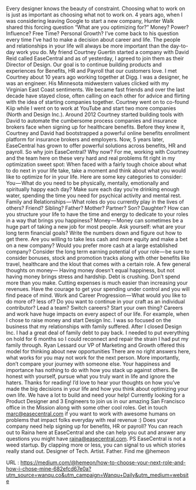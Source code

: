   Every designer knows the beauty of constraint. Choosing what to work on is just as important as choosing what not to work on. 4 years ago, when I was considering leaving Google to start a new company, Hunter Walk shared this forcing question “What are you optimizing for?” Money? Power? Influence? Free Time? Personal Growth? I’ve come back to his question every time I’ve had to make a decision about career and life. 
   The people and relationships in your life will always be more important than the day-to-day work you do. My friend Courtney Guertin started a company with David Reid called EaseCentral and as of yesterday, I agreed to join them as their Director of Design. Our goal is to continue building products and experiences for Benefits, HR and Payroll that our customers love. 
   I met Courtney about 10 years ago working together at Digg. I was a designer, he was an engineer. His Minnesota midwestern values clicked with my Virginian East Coast sentiments. We became fast friends and over the last decade have stayed close, often calling on each other for advice and flirting with the idea of starting companies together. Courtney went on to co-found Kiip while I went on to work at YouTube and start two more companies (North and Design Inc.). 
   Around 2012 Courtney started building tools with David to automate the cumbersome process companies and insurance brokers face when signing up for healthcare benefits. Before they knew it, Courtney and David had bootstrapped a powerful online benefits enrollment platform for insurance brokers and employers. Now, 5 years later, EaseCentral has grown to offer powerful solutions across benefits, HR and payroll. 
   So why join EaseCentral? Why now? For me, working with Courtney and the team here on these very hard and real problems fit right in my optimization sweet spot: 
   When faced with a fairly tough choice about what to do next in your life take, take a moment and think about what you would like to optimize for in your life. 
   Here are some key categories to consider: 
   You — What do you need to be physically, mentally, emotionally and spiritually happy each day? Make sure each day you’re drinking enough water, spending the time you need for psychical activity and mental rest. 
   Family and Relationships — What roles do you currently play in the lives of others? Friend? Sibling? Father? Mother? Partner? Son? Daughter? How can you structure your life to have the time and energy to dedicate to your roles in a way that brings you happiness? 
   Money — Money can sometimes be a huge part of taking a new job for most people. Ask yourself: what are your long term financial goals? Write the numbers down and figure out how to get there. Are you willing to take less cash and more equity and make a bet on a new company? Would you prefer more cash at a large established company? Consider the long term earning potential of your role — be sure to consider bonuses, stock and promotion tracks along with other benefits like travel, healthcare and the klout that comes with a certain role. 
   A few general thoughts on money— Having money doesn't equal happiness, but not having money brings stress and hardship. Debt is crushing. Don’t spend more than you make. Cutting expenses is much easier than increasing your revenues. Have the courage to get your spending under control and you will find peace of mind. 
   Work and Career Progression — What would you like to do more of? less of? Do you want to continue in your craft as an individual contributor? Lead a team? Switch careers? Start your own thing? Careers and work have huge impacts on every aspect of our life. For example, when I chose to raise money and start Design Inc. I was so focused on the business that my relationships with family suffered. After I closed Design Inc. I had a great deal of family debt to pay back. I needed to put everything on hold for 6 months so I could reconnect and repair the strain I had put my family through. 
   Ryan Lessard our VP of Marketing and Growth offered this model for thinking about new opportunities 
   There are no right answers here, what works for you may not work for the next person. More importantly, don’t compare your journey with someone else. Your happiness and importance has nothing to do with how you stack up against others. Be honest with yourself, pursue what you truly want in life and ignore the haters. 
   Thanks for reading! I’d love to hear your thoughts on how you’ve made the big decisions in your life and how you think about optimizing your own life. 
   We have a lot to build and need your help! Currently looking for a Product Designer and 3 Engineers to join us in our amazing San Francisco office in the Mission along with some other cool roles. Get in touch marc@easecentral.com if you want to work with awesome humans on problems that impact folks everyday with real revenue :) 
   Does your company need help signing up for benefits, HR or payroll? You can reach out to Raina here at EaseCentral and she can help you out and answer any questions you might have raina@easecentral.com. 
   PS EaseCentral is not a weed startup. 
   By clapping more or less, you can signal to us which stories really stand out. 
   Designer of Tech. Artist. Father. Find me @hemeon 
  
 URL : https://medium.com/@hemeon/how-to-choose-your-next-role-and-how-i-chose-mine-682efcd67e0a?utm_source=wanqu.co&utm_campaign=Wanqu+Daily&utm_medium=website